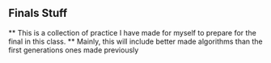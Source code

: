 ## Finals Stuff
** This is a collection of practice I have made for myself to prepare for the final in this class.
** Mainly, this will include better made algorithms than the first generations ones made previously
